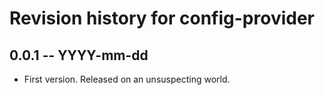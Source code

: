 # Revision history for config-provider

## 0.0.1 -- YYYY-mm-dd

* First version. Released on an unsuspecting world.
